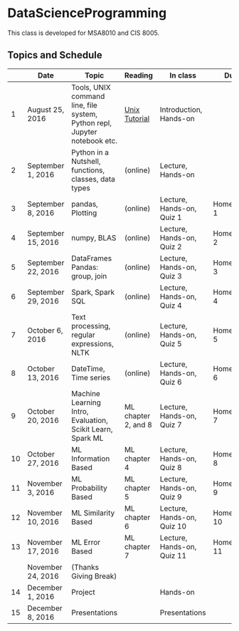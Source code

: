 # DataScienceProgramming

This class is developed for MSA8010 and CIS 8005.

## Topics and Schedule


|		|	Date	|	Topic	|	Reading	|	In class	|	Due	|
|---|-------|-------|---------|-----------|-----|
|	1	|	August 25, 2016	|	Tools, UNIX command line, file system, Python repl, Jupyter notebook etc.	|	[Unix Tutorial](http://www.tutorialspoint.com/unix/unix_tutorial.pdf)	|	Introduction, Hands-on	|		|
|	2	|	September 1, 2016	|	Python in a Nutshell, functions, classes, data types	|	(online)	|	Lecture, Hands-on	|		|
|	3	|	September 8, 2016	|	pandas, Plotting	|	(online)	|	Lecture, Hands-on, Quiz 1	|	Homework 1	|
|	4	|	September 15, 2016	|	numpy, BLAS	|	(online)	|	Lecture, Hands-on, Quiz 2	|	Homework 2	|
|	5	|	September 22, 2016	|	DataFrames Pandas: group, join	|	(online)	|	Lecture, Hands-on, Quiz 3	|	Homework 3	|
|	6	|	September 29, 2016	|	Spark, Spark SQL	|	(online)	|	Lecture, Hands-on, Quiz 4	|	Homework 4	|
|	7	|	October 6, 2016	|	Text processing,  regular expressions, NLTK	|	(online)	|	Lecture, Hands-on, Quiz 5	|	Homework 5	|
|	8	|	October 13, 2016	|	DateTime, Time series	|	(online)	|	Lecture, Hands-on, Quiz 6	|	Homework 6	|
|	9	|	October 20, 2016	|	Machine Learning Intro, Evaluation, Scikit Learn, Spark ML	|	ML chapter 2, and 8	|	Lecture, Hands-on, Quiz 7	|	Homework 7	|
|	10	|	October 27, 2016	|	ML Information Based	|	ML chapter 4	|	Lecture, Hands-on, Quiz 8	|	Homework 8	|
|	11	|	November 3, 2016	|	ML Probability Based	|	ML chapter 5	|	Lecture, Hands-on, Quiz 9	|	Homework 9	|
|	12	|	November 10, 2016	|	ML Similarity Based	|	ML chapter 6	|	Lecture, Hands-on, Quiz 10	|	Homework 10	|
|	13	|	November 17, 2016	|	ML Error Based	|	ML chapter 7	|	Lecture, Hands-on, Quiz 11	|	Homework 11	|
|		|	November 24, 2016	|	(Thanks Giving Break)	|		|		|		|
|	14	|	December 1, 2016	|	Project	|		|	Hands-on	|		|
|	15	|	December 8, 2016	|	Presentations	|		|	Presentations	|		|
